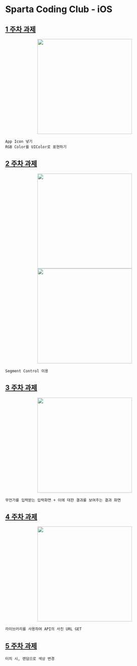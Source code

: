 # Sparta Coding Club - iOS

## [1 주차 과제](https://github.com/nezhitsya/Sparta_iOS/tree/master/week%2001/Homework01)

<p align="center">
  <img width="300" src="https://user-images.githubusercontent.com/60697742/123720265-a515fe80-d8be-11eb-8f31-4b843f3e96e0.mov">
</p>

```
App Icon 넣기
RGB Color를 UIColor로 표현하기
```

## [2 주차 과제](https://github.com/nezhitsya/Sparta_iOS/tree/master/week%2002/Homework02)

<p align="center">
  <img width="300" src="https://user-images.githubusercontent.com/60697742/124218343-00e9bd00-db35-11eb-9622-1f00c970f5ba.mov">
  <img width="300" src="https://user-images.githubusercontent.com/60697742/124218347-02b38080-db35-11eb-97e8-4d593e8121f9.mov">
</p>

```
Segment Control 이용
```

## [3 주차 과제](https://github.com/nezhitsya/Sparta_iOS/tree/master/week%2003/Homework03)

<p align="center">
  <img width="300" src="https://user-images.githubusercontent.com/60697742/124530078-cb034c00-de46-11eb-9576-b80c7bb72075.mp4">
</p>

```
무언가를 입력받는 입력화면 + 이에 대한 결과를 보여주는 결과 화면
```

## [4 주차 과제](https://github.com/nezhitsya/Sparta_iOS/tree/master/week%2004/Homework04)

<p align="center">
  <img width="300" src="https://user-images.githubusercontent.com/60697742/125215438-73595a80-e2f6-11eb-814b-679619ee9aad.mov">
</p>

```
라이브러리를 사용하여 API의 사진 URL GET
```

## [5 주차 과제]()

```
터치 시, 랜덤으로 색상 변경
```
